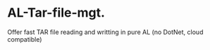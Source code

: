 # AL-Tar-file-mgt.
Offer fast TAR file reading and writting in pure AL (no DotNet, cloud compatible)
